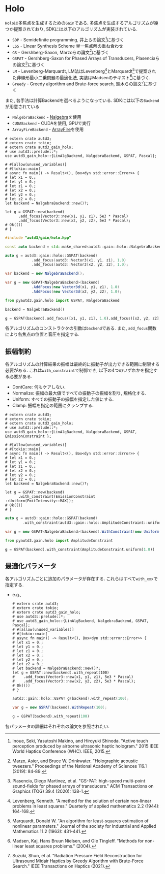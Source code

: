 # Holo

`Holo`は多焦点を生成するための`Gain`である.
多焦点を生成するアルゴリズムが幾つか提案されており, SDKには以下のアルゴリズムが実装されている.

* `SDP` - Semidefinite programming, 井上らの論文[^inoue2015]に基づく
* `LSS` - Linear Synthesis Scheme 単一焦点解の重ね合わせ
* `GS` - Gershberg-Saxon, Marzoらの論文[^marzo2019]に基づく
* `GSPAT` - Gershberg-Saxon for Phased Arrays of Transducers, Plasenciaらの論文[^plasencia2020]に基づく
* `LM` - Levenberg-Marquardt, LM法はLevenberg[^levenberg1944]とMarquardt[^marquardt1963]で提案された非線形最小二乗問題の最適化法, 実装はMadsenのテキスト[^madsen2004]に基づく.
* `Greedy` - Greedy algorithm and Brute-force search, 鈴木らの論文[^suzuki2021]に基づく

また, 各手法は計算Backendを選べるようになっている.
SDKには以下の`Backend`が用意されている

* `NalgebraBackend` - [Nalgebra](hthttps://nalgebra.org/)を使用
* `CUDABackend` - CUDAを使用, GPUで実行
* `ArrayFireBackend` - [ArrayFire](https://arrayfire.com/)を使用

```rust,edition2021
# extern crate autd3;
# extern crate tokio;
# extern crate autd3_gain_holo;
# use autd3::prelude::*;
use autd3_gain_holo::{LinAlgBackend, NalgebraBackend, GSPAT, Pascal};

# #[allow(unused_variables)]
# #[tokio::main]
# async fn main() -> Result<(), Box<dyn std::error::Error>> {
# let x1 = 0.;
# let y1 = 0.;
# let z1 = 0.;
# let x2 = 0.;
# let y2 = 0.;
# let z2 = 0.;
let backend = NalgebraBackend::new()?;

let g = GSPAT::new(backend)
      .add_focus(Vector3::new(x1, y1, z1), 5e3 * Pascal)
      .add_focus(Vector3::new(x2, y2, z2), 5e3 * Pascal);
# Ok(())
# }
```

```cpp
#include "autd3/gain/holo.hpp"

const auto backend = std::make_shared<autd3::gain::holo::NalgebraBackend>();

auto g = autd3::gain::holo::GSPAT(backend)
            .add_focus(autd3::Vector3(x1, y1, z1), 1.0)
            .add_focus(autd3::Vector3(x2, y2, z2), 1.0);
```

```cs
var backend = new NalgebraBackend();

var g = new GSPAT<NalgebraBackend>(backend)
            .AddFocus(new Vector3d(x1, y1, z1), 1.0)
            .AddFocus(new Vector3d(x2, y2, z2), 1.0);
```

```python
from pyautd3.gain.holo import GSPAT, NalgebraBackend

backend = NalgebraBackend()

g = GSPAT(backend).add_focus([x1, y1, z1], 1.0).add_focus([x2, y2, z2], 1.0)
```

各アルゴリズムのコンストラクタの引数は`backend`である.
また, `add_focus`関数により各焦点の位置と音圧を指定する.

## 振幅制約

各アルゴリズムの計算結果の振幅は最終的に振動子が出力できる範囲に制限する必要がある.
これは`with_constraint`で制御でき, 以下の4つのいずれかを指定する必要がある.

- DontCare: 何もケアしない.
- Normalize: 振幅の最大値ですべての振動子の振幅を割り, 規格化する.
- Uniform: すべての振動子の振幅を指定した値にする.
- Clamp: 振幅を指定の範囲にクランプする.

```rust,edition2021
# extern crate autd3;
# extern crate tokio;
# extern crate autd3_gain_holo;
# use autd3::prelude::*;
use autd3_gain_holo::{LinAlgBackend, NalgebraBackend, GSPAT, EmissionConstraint };

# #[allow(unused_variables)]
# #[tokio::main]
# async fn main() -> Result<(), Box<dyn std::error::Error>> {
# let x1 = 0.;
# let y1 = 0.;
# let z1 = 0.;
# let x2 = 0.;
# let y2 = 0.;
# let z2 = 0.;
let backend = NalgebraBackend::new()?;

let g = GSPAT::new(backend)
      .with_constraint(EmissionConstraint ::Uniform(EmitIntensity::MAX));
# Ok(())
# }
```

```cpp
auto g = autd3::gain::holo::GSPAT(backend)
		.with_constraint(autd3::gain::holo::AmplitudeConstraint::uniform(1.));
```

```cs
var g = new GSPAT<NalgebraBackend>(backend).WithConstraint(new Uniform(1.0));
```

```python
from pyautd3.gain.holo import AmplitudeConstraint

g = GSPAT(backend).with_constraint(AmplitudeConstraint.uniform(1.0))
```

## 最適化パラメータ

各アルゴリズムごとに追加のパラメータが存在する.
これらはすべて`with_xxx`で指定する.

- e.g.,
    ```rust,edition2021
    # extern crate autd3;
    # extern crate tokio;
    # extern crate autd3_gain_holo;
    # use autd3::prelude::*;
    # use autd3_gain_holo::{LinAlgBackend, NalgebraBackend, GSPAT, Pascal};
    # #[allow(unused_variables)]
    # #[tokio::main]
    # async fn main() -> Result<(), Box<dyn std::error::Error>> {
    # let x1 = 0.;
    # let y1 = 0.;
    # let z1 = 0.;
    # let x2 = 0.;
    # let y2 = 0.;
    # let z2 = 0.;
    # let backend = NalgebraBackend::new()?;
    let g = GSPAT::new(backend).with_repeat(100)
    #    .add_focus(Vector3::new(x1, y1, z1), 5e3 * Pascal)
    #    .add_focus(Vector3::new(x2, y2, z2), 5e3 * Pascal);
    # Ok(())
    # }
    ```

    ```cpp
    autd3::gain::holo::GSPAT g(backend).with_repeat(100);
    ```

    ```cs
    var g = new GSPAT(backend).WithRepeat(100);
    ```

    ```python
    g = GSPAT(backend).with_repeat(100)
    ```

各パラメータの詳細はそれぞれの論文を参照されたい.

[^inoue2015]: Inoue, Seki, Yasutoshi Makino, and Hiroyuki Shinoda. "Active touch perception produced by airborne ultrasonic haptic hologram." 2015 IEEE World Haptics Conference (WHC). IEEE, 2015.

[^marzo2019]: Marzo, Asier, and Bruce W. Drinkwater. "Holographic acoustic tweezers." Proceedings of the National Academy of Sciences 116.1 (2019): 84-89.

[^plasencia2020]: Plasencia, Diego Martinez, et al. "GS-PAT: high-speed multi-point sound-fields for phased arrays of transducers." ACM Transactions on Graphics (TOG) 39.4 (2020): 138-1.

[^levenberg1944]: Levenberg, Kenneth. "A method for the solution of certain non-linear problems in least squares." Quarterly of applied mathematics 2.2 (1944): 164-168.

[^marquardt1963]: Marquardt, Donald W. "An algorithm for least-squares estimation of nonlinear parameters." Journal of the society for Industrial and Applied Mathematics 11.2 (1963): 431-441.

[^madsen2004]: Madsen, Kaj, Hans Bruun Nielsen, and Ole Tingleff. "Methods for non-linear least squares problems." (2004).

[^suzuki2021]: Suzuki, Shun, et al. "Radiation Pressure Field Reconstruction for Ultrasound Midair Haptics by Greedy Algorithm with Brute-Force Search." IEEE Transactions on Haptics (2021).
